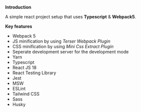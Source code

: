 **Introduction**

A simple react project setup that uses **Typescript** & **Webpack5**.

**Key features**

-   Webpack 5
-   JS minification by using _Terser Webpack Plugin_
-   CSS minification by using _Mini Css Extract Plugin_
-   Seperate development server for the development mode
-   Yarn 
-   Typescript
-   React JS 18
-   React Testing Library
-   Jest
-   MSW
-   ESLint
-   Tailwind CSS
-   Sass
-   Husky
